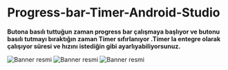 # Progress-bar-Timer-Android-Studio
**Butona basılı tuttuğun zaman progress bar çalışmaya başlıyor ve butonu basılı tutmayı bıraktığın zaman Timer sıfırlanıyor .Timer la entegre olarak çalışıyor süresi ve hızını istediğin gibi ayarlıyabiliyorsunuz.**

![Banner resmi](https://github.com/fatih40/Progress-bar-Timer-Android-Studio/blob/master/images/kod.PNG)
![Banner resmi](https://github.com/fatih40/Progress-bar-Timer-Android-Studio/blob/master/images/progress1.jpeg)
![Banner resmi](https://github.com/fatih40/Progress-bar-Timer-Android-Studio/blob/master/images/progress2.jpeg)



